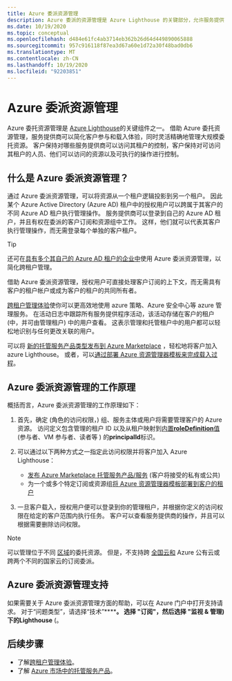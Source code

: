```yaml
---
title: Azure 委派资源管理
description: Azure 委派的资源管理是 Azure Lighthouse 的关键部分，允许服务提供商以灵活性和精度在大规模管理委派的资源。
ms.date: 10/19/2020
ms.topic: conceptual
ms.openlocfilehash: d484e61fc4ab3714eb362b26d64d449890065888
ms.sourcegitcommit: 957c916118f87ea3d67a60e1d72a30f48bad0db6
ms.translationtype: MT
ms.contentlocale: zh-CN
ms.lasthandoff: 10/19/2020
ms.locfileid: "92203851"
---
```

# <a name="azure-delegated-resource-management"></a>Azure 委派资源管理

Azure 委托资源管理是 [Azure Lighthouse](../overview.md)的关键组件之一。 借助 Azure 委托资源管理，服务提供商可以简化客户参与和载入体验，同时灵活精确地管理大规模委托资源。 客户保持对哪些服务提供商可以访问其租户的控制，客户保持对可访问其租户的人员、他们可以访问的资源以及可执行的操作进行控制。

## <a name="what-is-azure-delegated-resource-management"></a>什么是 Azure 委派资源管理？

通过 Azure 委派资源管理，可以将资源从一个租户逻辑投影到另一个租户。 因此某个 Azure Active Directory (Azure AD) 租户中的授权用户可以跨属于其客户的不同 Azure AD 租户执行管理操作。 服务提供商可以登录到自己的 Azure AD 租户，并且有权在委派的客户订阅和资源组中工作。 这样，他们就可以代表其客户执行管理操作，而无需登录每个单独的客户租户。

> [!TIP]
> 还可在[具有多个其自己的 Azure AD 租户的企业中](enterprise.md)使用 Azure 委派资源管理，以简化跨租户管理。

借助 Azure 委派资源管理，授权用户可直接处理客户订阅的上下文，而无需具有客户的租户帐户或成为客户的租户的共同所有者。

[跨租户管理体验](cross-tenant-management-experience.md)使你可以更高效地使用 azure 策略、Azure 安全中心等 azure 管理服务。 在活动日志中跟踪所有服务提供程序活动，该活动存储在客户的租户 (中，并可由管理租户) 中的用户查看。 这表示管理和托管租户中的用户都可以轻松地识别与任何更改关联的用户。

可以将 [新的托管服务产品类型发布到 Azure Marketplace](../how-to/publish-managed-services-offers.md) ，轻松地将客户加入 azure Lighthouse。 或者，可以[通过部署 Azure 资源管理器模板来完成载入过程](../how-to/onboard-customer.md)。

## <a name="how-azure-delegated-resource-management-works"></a>Azure 委派资源管理的工作原理

概括而言，Azure 委派资源管理的工作原理如下：

1. 首先，确定 (角色的访问权限，) 组、服务主体或用户将需要管理客户的 Azure 资源。 访问定义包含管理的租户 ID 以及从租户映射到[内置**roleDefinition**值](../../role-based-access-control/built-in-roles.md) (参与者、VM 参与者、读者等 ) 的**principalId**标识。
2. 可以通过以下两种方式之一指定此访问权限并将客户加入 Azure Lighthouse：
   - [发布 Azure Marketplace 托管服务产品/服务](../how-to/publish-managed-services-offers.md) (客户将接受的私有或公共) 
   - 为一个或多个特定订阅或资源组[将 Azure 资源管理器模板部署到客户的租户](../how-to/onboard-customer.md)

3. 一旦客户载入，授权用户便可以登录到你的管理租户，并根据你定义的访问权限在给定的客户范围内执行任务。 客户可以查看服务提供商的操作，并且可以根据需要删除访问权限。

> [!NOTE]
> 可以管理位于不同 [区域](../../availability-zones/az-overview.md#regions)的委托资源。 但是，不支持跨 [全国云和](../../active-directory/develop/authentication-national-cloud.md) Azure 公有云或跨两个不同的国家云的订阅委派。

## <a name="support-for-azure-delegated-resource-management"></a>Azure 委派资源管理支持

如果需要关于 Azure 委派资源管理方面的帮助，可以在 Azure 门户中打开支持请求。 对于“问题类型”，请选择“技术”********。 选择 "订阅"，然后选择 "**监视 & 管理**) 下的**Lighthouse** (。

## <a name="next-steps"></a>后续步骤

- 了解[跨租户管理体验](cross-tenant-management-experience.md)。
- 了解 [Azure 市场中的托管服务产品](managed-services-offers.md)。
